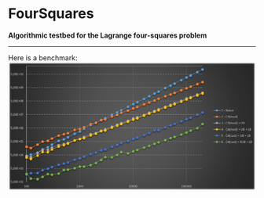 # FourSquares

**Algorithmic testbed for the Lagrange four-squares problem**

------

Here is a benchmark:
![Benchmark from 100 to 200.000](res/benchmark_1e2_2e6.png)
